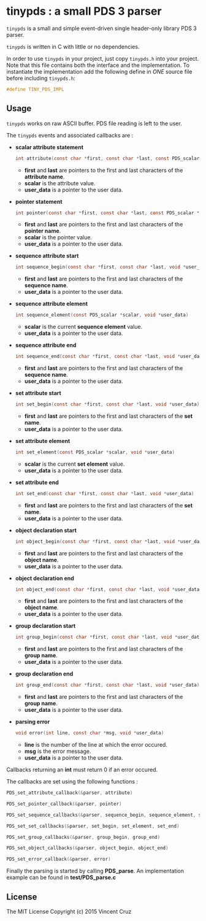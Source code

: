 # tinypds : a small PDS 3 parser
`tinypds` is a small and simple event-driven single header-only library PDS 3 parser.

`tinypds` is written in C with little or no dependencies.

In order to use `tinypds` in your project, just copy `tinypds.h` into your project.
Note that this file contains both the interface and the implementation.
To instantiate the implementation add the following define in *ONE* source file before including `tinypds.h`:
```c
#define TINY_PDS_IMPL
```

## Usage ##
`tinypds` works on raw ASCII buffer. PDS file reading is left to the user.

The `tinypds` events and associated callbacks are : 
* **scalar attribute statement** 
  ```c
  int attribute(const char *first, const char *last, const PDS_scalar *scalar, void *user_data)
  ```
  * **first** and **last** are pointers to the first and last characters of the **attribute name**.
  * **scalar** is the attribute value.
  * **user_data** is a pointer to the user data.

* **pointer statement**
  ```c
  int pointer(const char *first, const char *last, const PDS_scalar *scalar, void *user_data)
  ```
  * **first** and **last** are pointers to the first and last characters of the **pointer name**.
  * **scalar** is the pointer value.
  * **user_data** is a pointer to the user data.

* **sequence attribute start**
  ```c
  int sequence_begin(const char *first, const char *last, void *user_data)
  ```
  * **first** and **last** are pointers to the first and last characters of the **sequence name**.
  * **user_data** is a pointer to the user data.

* **sequence attribute element**
  ```c
  int sequence_element(const PDS_scalar *scalar, void *user_data)
  ```
  * **scalar** is the current **sequence element** value.
  * **user_data** is a pointer to the user data.

* **sequence attribute end**
  ```c
  int sequence_end(const char *first, const char *last, void *user_data)
  ```
  * **first** and **last** are pointers to the first and last characters of the **sequence name**.
  * **user_data** is a pointer to the user data.

* **set attribute start**
  ```c
  int set_begin(const char *first, const char *last, void *user_data)
  ```
  * **first** and **last** are pointers to the first and last characters of the **set name**.
  * **user_data** is a pointer to the user data.

* **set attribute element**
  ```c
  int set_element(const PDS_scalar *scalar, void *user_data)
  ```
  * **scalar** is the current **set element** value.
  * **user_data** is a pointer to the user data.

* **set attribute end**
  ```c
  int set_end(const char *first, const char *last, void *user_data)
  ```
  * **first** and **last** are pointers to the first and last characters of the **set name**.
  * **user_data** is a pointer to the user data.

* **object declaration start**
  ```c
  int object_begin(const char *first, const char *last, void *user_data)
  ```
  * **first** and **last** are pointers to the first and last characters of the **object name**.
  * **user_data** is a pointer to the user data.

* **object declaration end**
  ```c
  int object_end(const char *first, const char *last, void *user_data)
  ```
  * **first** and **last** are pointers to the first and last characters of the **object name**.
  * **user_data** is a pointer to the user data.

* **group declaration start**
  ```c
  int group_begin(const char *first, const char *last, void *user_data)
  ```
  * **first** and **last** are pointers to the first and last characters of the **group name**.
  * **user_data** is a pointer to the user data.

* **group declaration end**
  ```c
  int group_end(const char *first, const char *last, void *user_data)
  ```
  * **first** and **last** are pointers to the first and last characters of the **group name**.
  * **user_data** is a pointer to the user data.

* **parsing error**
  ```c
  void error(int line, const char *msg, void *user_data)
  ```
  * **line** is the number of the line at which the error occured.
  * **msg** is the error message.
  * **user_data** is a pointer to the user data.

Callbacks returning an **int** must return 0 if an error occured.

The callbacks are set using the following functions :
```c
PDS_set_attribute_callback(&parser, attribute)
```
```c
PDS_set_pointer_callback(&parser, pointer)
```
```c
PDS_set_sequence_callbacks(&parser, sequence_begin, sequence_element, sequence_end)
```
```c
PDS_set_set_callbacks(&parser, set_begin, set_element, set_end)
```
```c
PDS_set_group_callbacks(&parser, group_begin, group_end)
```
```c
PDS_set_object_callbacks(&parser, object_begin, object_end)
```
```c
PDS_set_error_callback(&parser, error)
```
    
Finally the parsing is started by calling **PDS_parse**. An implementation example can be found in **test/PDS_parse.c**

## License ##
The MIT License
Copyright (c) 2015 Vincent Cruz
